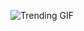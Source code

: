 ![Trending GIF](https://media0.giphy.com/media/v1.Y2lkPThiYjIxNzcyeDRrdHVsNjN1eTc3ZmJmcWdrZjVqM2YwZ2ZtMjRhbWlydG50OXYzdiZlcD12MV9naWZzX3NlYXJjaCZjdD1n/rplvK3z0IzLqBxVJWk/giphy.gif)
